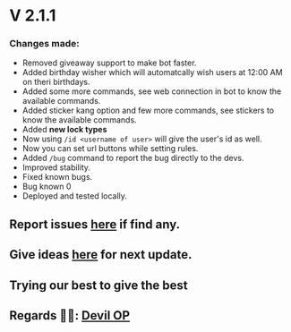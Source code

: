 # V 2.1.1
### Changes made:
- Removed giveaway support to make bot faster.
- Added birthday wisher which will automatcally wish users at 12:00 AM on theri birthdays.
- Added some more commands, see web connection in bot to know the available commands.
- Added sticker kang option and few more commands, see stickers to know the available commands.
- Added **new lock types**
- Now using `/id <username of user>` will give the user's id as well.
- Now you can set url buttons while setting rules.
- Added `/bug` command to report the bug directly to the devs.
- Improved stability. 
- Fixed known bugs.
- Bug known 0
- Deployed and tested locally.

## Report issues [here](https://github.com/WHITEHELL097/gojo-manager/issues/new/choose) if find any.

## Give ideas [here](https://github.com/WHITEHELL097/gojo-manager/discussions/new?category=ideas) for next update.

## Trying our best to give the best

## Regards 🧑‍💻: [Devil OP](https://github.com/WHITEHELL097)